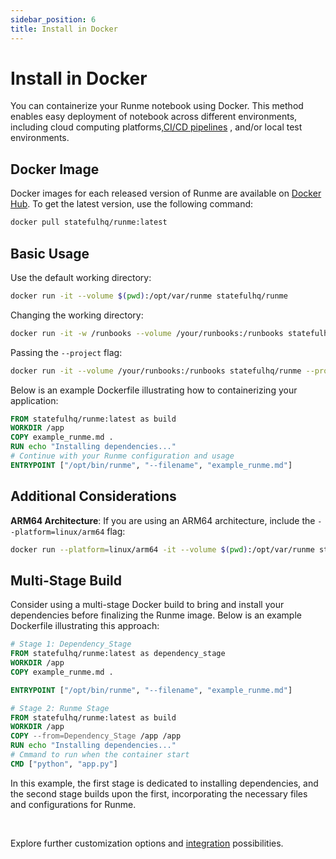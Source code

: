 ```yaml
---
sidebar_position: 6
title: Install in Docker
---
```


# Install in Docker

You can containerize your Runme notebook using Docker. This method enables easy deployment of notebook across different environments, including cloud computing platforms,[CI/CD pipelines](/usage/github-actions-workflow) , and/or local test environments.

## Docker Image

Docker images for each released version of Runme are available on [Docker Hub](https://hub.docker.com/r/statefulhq/runme). To get the latest version, use the following command:

```sh {"id":"01HMXXHW2JRJ105X332JWKCZ8J"}
docker pull statefulhq/runme:latest
```

## Basic Usage

Use the default working directory:

```sh {"id":"01HQW60MVJ17C3ZH97E3Q849EF"}
docker run -it --volume $(pwd):/opt/var/runme statefulhq/runme
```

Changing the working directory:

```sh {"id":"01HQW61ENTQ0KT4Z7JG33YWSB5"}
docker run -it -w /runbooks --volume /your/runbooks:/runbooks statefulhq/runme
```

Passing the `--project` flag:

```sh {"id":"01HQW6213ANNPPVNWZBXM5605G"}
docker run -it --volume /your/runbooks:/runbooks statefulhq/runme --project /runbooks
```

Below is an example Dockerfile illustrating how to containerizing your application:

```dockerfile {"id":"01HQWT62G0DMDWH17QHK0KK3KS"}
FROM statefulhq/runme:latest as build
WORKDIR /app
COPY example_runme.md .
RUN echo "Installing dependencies..."
# Continue with your Runme configuration and usage
ENTRYPOINT ["/opt/bin/runme", "--filename", "example_runme.md"]
```

## Additional Considerations

**ARM64 Architecture**:
If you are using an ARM64 architecture, include the `--platform=linux/arm64` flag:

```sh {"id":"01HQW86WFR37CZ0ESXPV8AFWZT"}
docker run --platform=linux/arm64 -it --volume $(pwd):/opt/var/runme statefulhq/runme
```

## Multi-Stage Build

Consider using a multi-stage Docker build to bring and install your dependencies before finalizing the Runme image. Below is an example Dockerfile illustrating this approach:

```dockerfile {"id":"01HQW92KPTDZVX2173NY4K80JQ"}
# Stage 1: Dependency_Stage
FROM statefulhq/runme:latest as dependency_stage
WORKDIR /app
COPY example_runme.md .

ENTRYPOINT ["/opt/bin/runme", "--filename", "example_runme.md"]

# Stage 2: Runme Stage
FROM statefulhq/runme:latest as build
WORKDIR /app
COPY --from=Dependency_Stage /app /app
RUN echo "Installing dependencies..."
# Cmmand to run when the container start
CMD ["python", "app.py"]
```

In this example, the first stage is dedicated to installing dependencies, and the second stage builds upon the first, incorporating the necessary files and configurations for Runme.

<br />
<Infobox type="sidenote" title="Keep going!">

Explore further customization options and [integration](/usage/github-actions-workflow) possibilities.

</Infobox>
